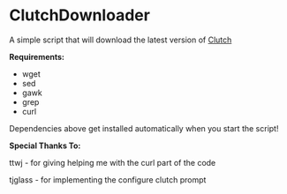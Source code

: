 ClutchDownloader
================

A simple script that will download the latest version of <a href=https://github.com/KJCracks/Clutch>Clutch</a>

<b>Requirements:</b>

- wget
- sed
- gawk
- grep
- curl

Dependencies above get installed automatically when you start the script!

<b>Special Thanks To:</b>

ttwj - for giving helping me with the curl part of the code

tjglass - for implementing the configure clutch prompt